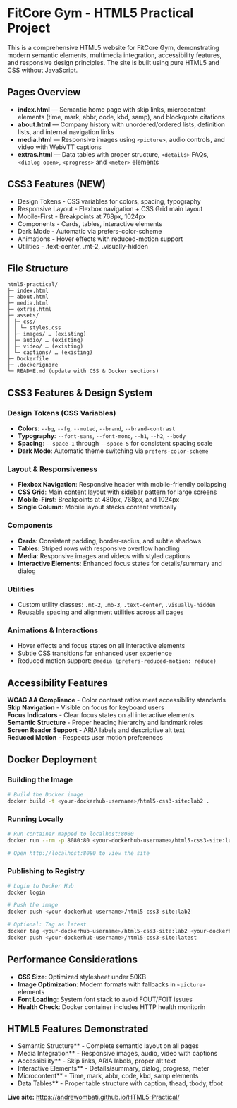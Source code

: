 # FitCore Gym - HTML5 Practical Project

This is a comprehensive HTML5 website for FitCore Gym, demonstrating modern semantic elements, multimedia integration, accessibility features, and responsive design principles. The site is built using pure HTML5 and CSS without JavaScript.

## Pages Overview

- **index.html** — Semantic home page with skip links, microcontent elements (time, mark, abbr, code, kbd, samp), and blockquote citations
- **about.html** — Company history with unordered/ordered lists, definition lists, and internal navigation links  
- **media.html** — Responsive images using `<picture>`, audio controls, and video with WebVTT captions
- **extras.html** — Data tables with proper structure, `<details>` FAQs, `<dialog open>`, `<progress>` and `<meter>` elements



## CSS3 Features (NEW)
* Design Tokens - CSS variables for colors, spacing, typography
* Responsive Layout - Flexbox navigation + CSS Grid main layout
* Mobile-First - Breakpoints at 768px, 1024px
* Components - Cards, tables, interactive elements
* Dark Mode - Automatic via prefers-color-scheme
* Animations - Hover effects with reduced-motion support
* Utilities - .text-center, .mt-2, .visually-hidden


## File Structure
```
html5-practical/
├─ index.html
├─ about.html
├─ media.html
├─ extras.html
├─ assets/
│ ├─ css/
│ │ └─ styles.css
│ ├─ images/ … (existing)
│ ├─ audio/ … (existing)
│ ├─ video/ … (existing)
│ └─ captions/ … (existing)
├─ Dockerfile
├─ .dockerignore
└─ README.md (update with CSS & Docker sections)
```
## CSS3 Features & Design System

### Design Tokens (CSS Variables)
- **Colors**: `--bg`, `--fg`, `--muted`, `--brand`, `--brand-contrast`
- **Typography**: `--font-sans`, `--font-mono`, `--h1`, `--h2`, `--body`
- **Spacing**: `--space-1` through `--space-5` for consistent spacing scale
- **Dark Mode**: Automatic theme switching via `prefers-color-scheme`

### Layout & Responsiveness
- **Flexbox Navigation**: Responsive header with mobile-friendly collapsing
- **CSS Grid**: Main content layout with sidebar pattern for large screens
- **Mobile-First**: Breakpoints at 480px, 768px, and 1024px
- **Single Column**: Mobile layout stacks content vertically

### Components
- **Cards**: Consistent padding, border-radius, and subtle shadows
- **Tables**: Striped rows with responsive overflow handling
- **Media**: Responsive images and videos with styled captions
- **Interactive Elements**: Enhanced focus states for details/summary and dialog

### Utilities
- Custom utility classes: `.mt-2`, `.mb-3`, `.text-center`, `.visually-hidden`
- Reusable spacing and alignment utilities across all pages

### Animations & Interactions
- Hover effects and focus states on all interactive elements
- Subtle CSS transitions for enhanced user experience
- Reduced motion support: `@media (prefers-reduced-motion: reduce)`

## Accessibility Features

**WCAG AA Compliance** - Color contrast ratios meet accessibility standards  
**Skip Navigation** - Visible on focus for keyboard users  
**Focus Indicators** - Clear focus states on all interactive elements  
**Semantic Structure** - Proper heading hierarchy and landmark roles  
**Screen Reader Support** - ARIA labels and descriptive alt text  
**Reduced Motion** - Respects user motion preferences

## Docker Deployment

### Building the Image
```bash
# Build the Docker image
docker build -t <your-dockerhub-username>/html5-css3-site:lab2 .
```

### Running Locally
```bash
# Run container mapped to localhost:8080
docker run --rm -p 8080:80 <your-dockerhub-username>/html5-css3-site:lab2

# Open http://localhost:8080 to view the site
```

### Publishing to Registry
```bash
# Login to Docker Hub
docker login

# Push the image
docker push <your-dockerhub-username>/html5-css3-site:lab2

# Optional: Tag as latest
docker tag <your-dockerhub-username>/html5-css3-site:lab2 <your-dockerhub-username>/html5-css3-site:latest
docker push <your-dockerhub-username>/html5-css3-site:latest
```

## Performance Considerations

- **CSS Size**: Optimized stylesheet under 50KB
- **Image Optimization**: Modern formats with fallbacks in `<picture>` elements
- **Font Loading**: System font stack to avoid FOUT/FOIT issues
- **Health Check**: Docker container includes HTTP health monitorin

## HTML5 Features Demonstrated

 * Semantic Structure** - Complete semantic layout on all pages  
 * Media Integration** - Responsive images, audio, video with captions  
 * Accessibility** - Skip links, ARIA labels, proper alt text  
 * Interactive Elements** - Details/summary, dialog, progress, meter  
 * Microcontent** - Time, mark, abbr, code, kbd, samp elements  
 * Data Tables** - Proper table structure with caption, thead, tbody, tfoot

**Live site:** https://andrewombati.github.io/HTML5-Practical/
